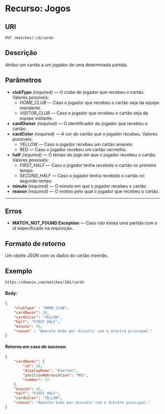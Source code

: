 # Recurso: Jogos

## URI
    PUT /matches/:id/cards

## Descrição
Atribui um cartão a um jogador de uma determinada partida.

## Parâmetros

- **clubType** _(required)_ — O clube do jogador que recebeu o cartão. Valores possíveis:
    - _HOME_CLUB_ — Caso o jogador que recebeu o cartão seja da equipe mandante.
    - _VISITOR_CLUB_ — Caso o jogador que recebeu o cartão seja da equipe visitante.
- **cardOwner** _(required)_ — O identificador do jogador que recebeu o cartão.
- **cardColor** _(required)_ — A cor do cartão que o jogador recebeu. Valores possíveis:
    - _YELLOW_ — Caso o jogador recebeu um cartão amarelo.
    - _RED_ — Caso o jogador recebeu um cartão vermelho.
- **half** _(required)_ — O tempo do jogo em que o jogador recebeu o cartão. Valores possíveis:
    - _FIRST_HALF_ — Caso o jogador tenha recebido o cartão no primeiro tempo.
    - _SECOND_HALF_ — Caso o jogador tenha recebido o cartão no segundo tempo
- **minute** _(required)_ — O minuto em que o jogador recebeu o cartão.
- **reason** _(required)_ — O motivo pelo qual o jogador que recebeu o cartão.
***

## Erros
- **MATCH_NOT_FOUND Exception** — Caso não exista uma partida com o id especificado na requisição.

## Formato de retorno
Um objeto JSON com os dados do cartão inserido.

## Exemplo

    https://domain.com/matches/182/cards

#### Body:
``` json
{
	"clubType" : "HOME_CLUB",
	"cardOwner": 28,
	"cardColor": "YELLOW",
	"half": "FIRST_HALF",
	"minute": 45,
	"reason" : "Amarelo bobo por discutir com o árbitro principal."
}
```

#### Retorno em caso de sucesso:
``` json
{
    "cardOwner": {
        "id": 28,
        "displayName": "Everton",
        "positionAbbreviation": "MEC",
        "number": 22
    },
    "minute": 45,
    "half": "FIRST_HALF",
    "cardColor": "YELLOW",
    "reason": "Amarelo bobo por discutir com o árbitro principal."
}
```